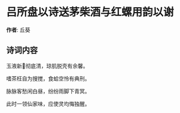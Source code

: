 # 吕所盘以诗送茅柴酒与红螺用韵以谢

**作者**: 丘葵

## 诗词内容

玉液新𥬠彻底清，琼肌脱壳有余馨。

嗜茶枉自为搜搅，食蛤空怜有典刑。

脉脉客愁闲白昼，纷纷雨脚下青冥。

此时一领仙家味，应使灵均悔独醒。

